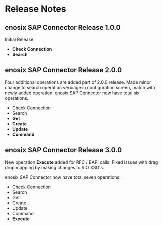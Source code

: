 # Release Notes

## enosix SAP Connector Release 1.0.0

Initial Release
- **Check Connection**
- **Search**

## enosix SAP Connector Release 2.0.0
Four additional operations are added part of 2.0.0 release. 
Made minor change to search operation verbiage in configuration screen, match with newly added operation.
enosix SAP Connector now have total six operations.

- Check Connection
- Search
- **Get**
- **Create**
- **Update**
- **Command**

## enosix SAP Connector Release 3.0.0
New operation **Execute** added for RFC / BAPI calls.
Fixed issues with drag drop mapping by making changes to RIO XSD's.

enosix SAP Connector now have total seven operations.

- Check Connection
- Search
- Get
- Create
- Update
- Command
- **Execute**
